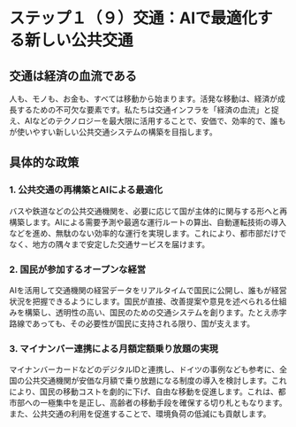 
# ステップ１（９）交通：AIで最適化する新しい公共交通

## 交通は経済の血流である

人も、モノも、お金も、すべては移動から始まります。活発な移動は、経済が成長するための不可欠な要素です。私たちは交通インフラを「経済の血流」と捉え、AIなどのテクノロジーを最大限に活用することで、安価で、効率的で、誰もが使いやすい新しい公共交通システムの構築を目指します。

## 具体的な政策

### 1. 公共交通の再構築とAIによる最適化

バスや鉄道などの公共交通機関を、必要に応じて国が主体的に関与する形へと再構築します。AIによる需要予測や最適な運行ルートの算出、自動運転技術の導入などを進め、無駄のない効率的な運行を実現します。これにより、都市部だけでなく、地方の隅々まで安定した交通サービスを届けます。

### 2. 国民が参加するオープンな経営

AIを活用して交通機関の経営データをリアルタイムで国民に公開し、誰もが経営状況を把握できるようにします。国民が直接、改善提案や意見を述べられる仕組みを構築し、透明性の高い、国民のための交通システムを創ります。たとえ赤字路線であっても、その必要性が国民に支持される限り、国が支えます。

### 3. マイナンバー連携による月額定額乗り放題の実現

マイナンバーカードなどのデジタルIDと連携し、ドイツの事例なども参考に、全国の公共交通機関が安価な月額で乗り放題になる制度の導入を検討します。これにより、国民の移動コストを劇的に下げ、自由な移動を促進します。これは、都市部への一極集中を是正し、高齢者の移動手段を確保する切り札ともなります。また、公共交通の利用を促進することで、環境負荷の低減にも貢献します。
